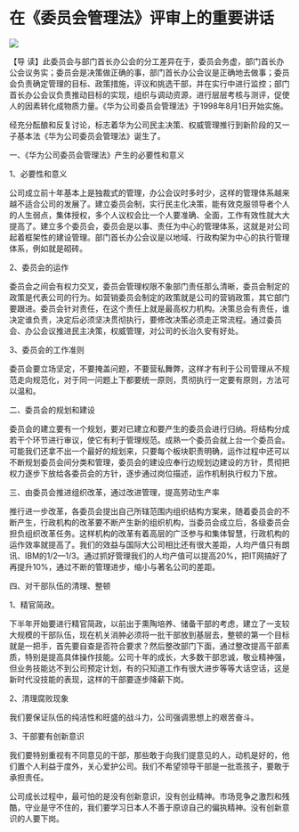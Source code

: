 # 在《委员会管理法》评审上的重要讲话
<img class="pv" src="https://api.visitor.plantree.me/visitor-badge/pv?namespace=plantree.me&key=renzhengfei-speeches/./docs/speeches/1997/01/在《委员会管理法》评审上的重要讲话.md">




【导  读】此委员会与部门首长办公会的分工差异在于，委员会务虚，部门首长办公会议务实；委员会是决策做正确的事，部门首长办公会议是正确地去做事；委员会负责确定管理的目标、政策措施，评议和挑选干部，并在实行中进行监控；部门首长办公会议负责推动目标的实现，组织与调动资源，进行层层考核与测评，促使人的因素转化成物质力量。《华为公司委员会管理法》于1998年8月1日开始实施。



经充分酝酿和反复讨论，标志着华为公司民主决策、权威管理推行到新阶段的又一子基本法《华为公司委员会管理法》诞生了。

一、《华为公司委员会管理法》产生的必要性和意义

1、必要性和意义

公司成立前十年基本上是独裁式的管理，办公会议时多时少，这样的管理体系越来越不适合公司的发展了。建立委员会制，实行民主化决策，能有效克服领导者个人的人生弱点，集体授权，多个人议权会比一个人要准确、全面，工作有效性就大大提高了。建立多个委员会，委员会是以事、责任为中心的管理体系，这就是对公司起着框架性的建设管理。部门首长办公会议是以地域、行政构架为中心的执行管理体系，例如就是砌砖。

2、委员会的运作

委员会之间会有权力交叉，委员会管理权限不象部门责任那么清晰，委员会制定的政策是代表公司的行为。如营销委员会制定的政策就是公司的营销政策，其它部门要跟进。委员会针对责任，在这个责任上就是最高权力机构。决策总会有责任，谁决定谁负责，决定后必须坚决贯彻执行，要修改决策必须走正常流程。通过委员会、办公会议推进民主决策，权威管理，对公司的长治久安有好处。

3、委员会的工作准则

委员会要立场坚定，不要掩盖问题，不要营私舞弊，这样才有利于公司管理从不规范走向规范化，对于同一问题上下都要统一原则，贯彻执行一定要有原则，方法可以温和。

二、委员会的规划和建设

委员会的建立要有一个规划，要对已建立和要产生的委员会进行归纳。将结构分成若干个环节进行审议，使它有利于管理规范。成熟一个委员会就上台一个委员会。可能我们还拿不出一个最好的规划来，只要每个板块职责明确，运作过程中还可以不断规划委员会间分类和管理，委员会的建设应奉行边规划边建设的方针，贯彻把权力逐步下放给各委员会的方针，逐步通过岗位描述，运作机制执行权力下放。

三、由委员会推进组织改革，通过改进管理，提高劳动生产率

推行进一步改革，各委员会提出自己所辖范围内组织结构方案来，随着委员会的不断产生，行政机构的改革要不断产生新的组织机构，当委员会成立后，各级委员会担负组织改革任务。这样机构的改革有着高层的广泛参与和集体智慧，行政机构的运作效率就提高了。我们的效益与国际大公司相比还有很大差距，人均产值只有朗讯、IBM的1/2—1/3。通过抓好管理我们的人均产值可以提高20%，把IT网搞好了再提升10%，通过不断的管理进步，缩小与著名公司的差距。

四、对干部队伍的清理、整顿

1、精官简政。

下半年开始要进行精官简政，以前出于熏陶培养、储备干部的考虑，建立了一支较大规模的干部队伍，现在机关消肿必须将一批干部放到基层去，整顿的第一个目标就是一把手，首先要自查是否符合要求？然后整改部门下面，通过整改提高干部素质，特别是提高具体操作技能。公司十年的成长，大多数干部忠诚，敬业精神强，但业务技能达不到公司预定计划，有的只知道工作有很大进步等等大话空话，这是新时代没技能的表现，这样的干部要逐步降薪下岗。

2、清理腐败现象

我们要保证队伍的纯洁性和旺盛的战斗力，公司强调思想上的艰苦奋斗。

3、干部要有创新意识

我们要特别重视有不同意见的干部，那些敢于向我们提意见的人，动机是好的，他们置个人利益于度外，关心爱护公司。我们不希望领导干部是一批乖孩子，要敢于承担责任。

公司成长过程中，最可怕的是没有创新意识，没有创业精神。市场竞争之激烈和残酷，守业是守不住的，我们要学习日本人不善于原谅自己的偏执精神。没有创新意识的人要下岗。

